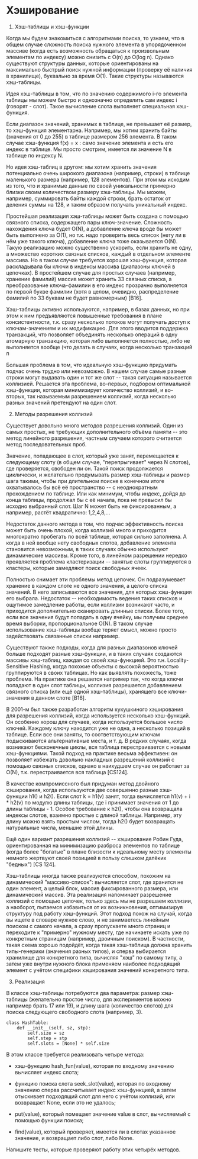 # Хэширование
1. Хэш-таблицы и хэш-функции

Когда мы будем знакомиться с алгоритмами поиска, то узнаем, что в общем случае сложность поиска нужного элемента в упорядоченном массиве (когда есть возможность обращаться к произвольным элементам по индексу) можно снизить с O(n) до O(log n). Однако существуют структуры данных, которые ориентированы на максимально быстрый поиск нужной информации (проверку её наличия в хранилище), буквально за время O(1). Такие структуры называются хэш-таблицы.

Идея хэш-таблицы в том, что по значению содержимого i-го элемента таблицы мы можем быстро и однозначно определить сам индекс i (говорят - слот). Такое вычисление слота выполняет специальная хэш-функция.

Если диапазон значений, хранимых в таблице, не превышает её размер, то хэш-функция элементарна. Например, мы хотим хранить байты (значения от 0 до 255) в таблице размером 256 элемента. В таком случае хэш-функция f(x) = x : само значение элемента и есть его индекс в таблице. Мы просто смотрим, имеется ли значение N в таблице по индексу N.

Но идея хэш-таблиц в другом: мы хотим хранить значения потенциально очень широкого диапазона (например, строки) в таблице маленького размера (например, 128 элементов). При этом мы исходим из того, что и хранимые данные по своей уникальности примерно близки своим количеством размеру хэш-таблицы. Мы можем, например, суммировать байты каждой строки, брать остаток от деления суммы на 128, и таким образом получать уникальный индекс.

Простейшая реализация хэш-таблицы может быть создана с помощью связного списка, содержащего пары ключ-значение. Сложность нахождения ключа будет O(N), а добавление ключа вроде бы может быть выполнено за O(1), но т.к. надо проверить весь список (нету ли в нём уже такого ключа), добавление ключа тоже оказывается O(N).
Такую реализацию можно существенно ускорить, если хранить не одну, а множество коротких связных списков, каждый в отдельном элементе массива. Но в таком случае требуется хорошая хэш-функция, которая раскладывала бы ключи в индексы массива (диапазоны ключей в цепочках). В простейшем случае для простых случаев (например, хранение фамилий) массив может хранить 33 связных списка, а преобразование ключа-фамилии в его индекс прозрачно выполняется по первой букве фамилии (хотя в целом, очевидно, распределение фамилий по 33 буквам не будет равномерным) [B16].

Хэш-таблицы активно используются, например, в базах данных, но при этом к ним предъявляются повышенные требования в плане консистентности, т.к. сразу несколько потоков могут получать доступ к ключам-значениям и их модификацию. Для этого вводится поддержка транзакций, что позволяет объединять несколько операций в одну атомарную транзакцию, которая либо выполняется полностью, либо не выполняется вообще (что делать в случаях, когда несколько транзакций п

Большая проблема в том, что идеальную хэш-функцию придумать подчас очень трудно или невозможно. В нашем случае самые разные строки могут выдавать один и тот же слот -- такая ситуация называется коллизией. Решается эта проблема, во-первых, подбором оптимальной хэш-функции, которая минимизирует количество коллизий, и во-вторых, так называемым разрешением коллизий, когда несколько разных значений претендуют на один слот.

2. Методы разрешения коллизий

Существует довольно много методов разрешения коллизий. Один из самых простых, не требующих дополнительного объёма памяти -- это метод линейного разрешения, частным случаем которого считается метод последовательных проб.

Значение, попадающее в слот, который уже занят, перемещается к следующему слоту (в общем случае, "перепрыгивает" через N слотов), где проверяется, свободен ли он. Такой поиск продолжается циклически, и желательно продумывать размер хэш-таблицы и размер шага такими, чтобы при длительном поиске в конечном итоге охватывалось бы всё её пространство -- с неоднократным прохождением по таблице. Или как минимум, чтобы индекс, дойдя до конца таблицы, продолжал бы с её начала, пока не превысил бы исходно выбранный слот. Шаг N может быть не фиксированным, а например, растёт квадратично: 1,2,4,8,...

Недостаток данного метода в том, что подчас эффективность поиска может быть очень плохой, когда коллизий много и приходится многократно пробегать по всей таблице, которая сильно заполнена. А когда в ней вообще нету свободных слотов, добавление элемента становится невозможным, в таких случаях обычно используют динамические массивы. Кроме того, в линейном разрешении нередко проявляется проблема кластеризации -- занятые слоты группируются в кластеры, которые замедляют поиск свободных ячеек.

Полностью снимает эти проблемы метод цепочек. Он подразумевает хранение в каждом слоте не одного значения, а целого списка значений. В него записываются все значения, для которых хэш-функция его выбрала. Недостаток -- необходимость ведения таких списков и ощутимое замедление работы, если коллизии возникают часто, и приходится дополнительно сканировать длинные списки. Более того, если все значения будут попадать в одну ячейку, мы получим среднее время выборки, пропорциональное O(N). В таком случае использование хэш-таблицы вообще теряет смысл, можно просто задействовать связанные списки например.

Существуют также подходы, когда для разных диапазонов ключей больше подходят разные хэш-функции, и в таких случаях создаются массивы хэш-таблиц, каждая со своей хэш-функцией. Это т.н. Locality-Sensitive Hashing, когда похожие объекты с высокой вероятностью группируются в своих таблицах. Но как выявлять похожесть, тоже проблема. На практике она решается например так, что когда ключи попадают в один слот таблицы, коллизия разрешается добавлением связного списка (или ещё одной хэш-таблицы), хранящего все ключи-значения в данном слоте [B16].

В 2001-м был также разработан алгоритм кукушкиного хэширования для разрешения коллизий, когда используется несколько хэш-функций. Он особенно хорош для случаев, когда используется большое число ключей. Каждому ключу находится уже не одна, а несколько позиций в таблице. Если все они заняты, то соответствующим ключам подыскиваются альтернативные места, и т. д. В редких случаях, когда возникают бесконечные циклы, вся таблица перестраивается с новыми хэш-функциями. Такой подход на практике весьма эффективен: он позволяет избежать довольно накладных разрешений коллизий с помощью связных списков, однако в наихудшем случае он работает за O(N), т.к. перестраивается вся таблица [CS124].

В качестве компромиссного был придуман метод двойного хэширования, когда используются две совершенно разные хэш-функции h1() и h2(). Если слот k = h1(v) занят, тогда вычисляется h1(v) + i * h2(v) по модулю длины таблицы, где i принимает значения от 1 до длины таблицы - 1. Особое требование к h2(), чтобы она возвращала индексы слотов, взаимно простые с длиной таблицы. Например, эту длину можно взять простым числом, тогда h2() будет возвращать натуральные числа, меньшие этой длины.

Ещё один вариант разрешения коллизий -- хэширование Робин Гуда, ориентированная на минимизацию разброса элементов по таблице (когда более "богатые" в плане близости к идеальному месту элементы немного жертвуют своей позицией в пользу слишком далёких "бедных") [CS 124].

Хэш-таблицы иногда также реализуются способом, похожим на динамический "массиво-список": вычисляется слот, где хранится не один элемент, а целый блок, массив фиксированного размера, или динамический массив. Эта реализация напоминает разрешение коллизий с помощью цепочек, только здесь мы не разрешаем коллизии, а наоборот, пытаемся избавиться от их возникновения, оптимизируя структуру под работу хэш-функций. Этот подход похож на случай, когда вы ищете в словаре нужное слово, и не занимаетесь линейным поиском с самого начала, а сразу пропускаете много страниц и переходите к "примерно" нужному месту, где начинаете искать уже по конкретным страницам (например, двоичным поиском).
В частности, такая схема хорошо подойдёт, когда такая хэш-таблица должна хранить типы-генерики (значения разных типов), и сперва выбирается хранилище для конкретного типа, вычисляя "хэш" по самому типу, а затем уже внутри нужного блока применяем наиболее подходящий элемент с учётом специфики хэширования значений конкретного типа.

3. Реализация

В классе хэш-таблицы потребуются два параметра: размер хэш-таблицы (желательно простое число, для экспериментов можно например брать 17 или 19), и длину шага (количество слотов) для поиска следующего свободного слота (например, 3).

```
class HashTable:
    def __init__(self, sz, stp):
        self.size = sz
        self.step = stp
        self.slots = [None] * self.size
```
      
В этом классе требуется реализовать четыре метода:

- хэш-функцию hash_fun(value), которая по входному значению вычисляет индекс слота;

- функцию поиска слота seek_slot(value), которая по входному значению сперва рассчитывает индекс хэш-функцией, а затем отыскивает подходящий слот для него с учётом коллизий, или возвращает None, если это не удалось;

- put(value), который помещает значение value в слот, вычисляемый с помощью функции поиска;

- find(value), который проверяет, имеется ли в слотах указанное значение, и возвращает либо слот, либо None.

Напишите тесты, которые проверяют работу этих четырёх методов.